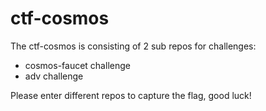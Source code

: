 # ctf-cosmos
The ctf-cosmos is consisting of 2 sub repos for challenges:
- cosmos-faucet challenge
- adv challenge

Please enter different repos to capture the flag, good luck!

